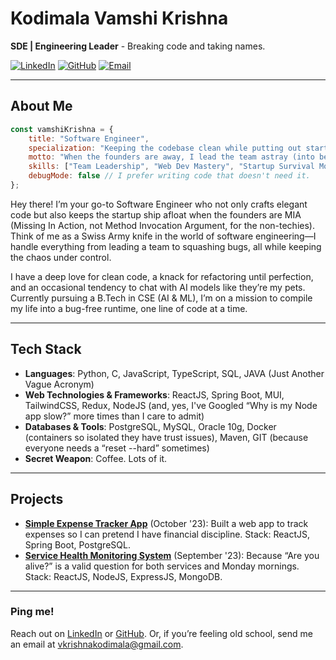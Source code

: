 # Kodimala Vamshi Krishna

**SDE | Engineering Leader** - Breaking code and taking names.

[![LinkedIn](https://img.shields.io/badge/-LinkedIn-blue?style=flat&logo=LinkedIn&logoColor=white&link=https://linkedin.com/in/vkrishnakodimala)](https://linkedin.com/in/vkrishnakodimala) 
[![GitHub](https://img.shields.io/badge/-GitHub-black?style=flat&logo=github&logoColor=white&link=https://github.com/vkrishna03)](https://github.com/vkrishna03) 
[![Email](https://img.shields.io/badge/-Email-c14438?style=flat&logo=Gmail&logoColor=white&link=mailto:vkrishnakodimala@gmail.com)](mailto:vkrishnakodimala@gmail.com)

---

## About Me

``` javascript
const vamshiKrishna = {
    title: "Software Engineer",
    specialization: "Keeping the codebase clean while putting out startup fires",
    motto: "When the founders are away, I lead the team astray (into better code, of course).",
    skills: ["Team Leadership", "Web Dev Mastery", "Startup Survival Mode"],
    debugMode: false // I prefer writing code that doesn't need it.
};
```

Hey there! I’m your go-to Software Engineer who not only crafts elegant code but also keeps the startup ship afloat when the founders are MIA (Missing In Action, not Method Invocation Argument, for the non-techies). Think of me as a Swiss Army knife in the world of software engineering—I handle everything from leading a team to squashing bugs, all while keeping the chaos under control.

I have a deep love for clean code, a knack for refactoring until perfection, and an occasional tendency to chat with AI models like they’re my pets. Currently pursuing a B.Tech in CSE (AI & ML), I’m on a mission to compile my life into a bug-free runtime, one line of code at a time.


---

## Tech Stack

- **Languages**: Python, C, JavaScript, TypeScript, SQL, JAVA (Just Another Vague Acronym)
- **Web Technologies & Frameworks**: ReactJS, Spring Boot, MUI, TailwindCSS, Redux, NodeJS (and, yes, I've Googled “Why is my Node app slow?” more times than I care to admit)
- **Databases & Tools**: PostgreSQL, MySQL, Oracle 10g, Docker (containers so isolated they have trust issues), Maven, GIT (because everyone needs a “reset --hard” sometimes)
- **Secret Weapon**: Coffee. Lots of it.

---

## Projects

- **[Simple Expense Tracker App](#)** (October '23): Built a web app to track expenses so I can pretend I have financial discipline. Stack: ReactJS, Spring Boot, PostgreSQL.
- **[Service Health Monitoring System](#)** (September '23): Because “Are you alive?” is a valid question for both services and Monday mornings. Stack: ReactJS, NodeJS, ExpressJS, MongoDB.

---

### Ping me!  
Reach out on [LinkedIn](https://linkedin.com/in/vkrishnakodimala) or [GitHub](https://github.com/vkrishna03). Or, if you’re feeling old school, send me an email at vkrishnakodimala@gmail.com.

